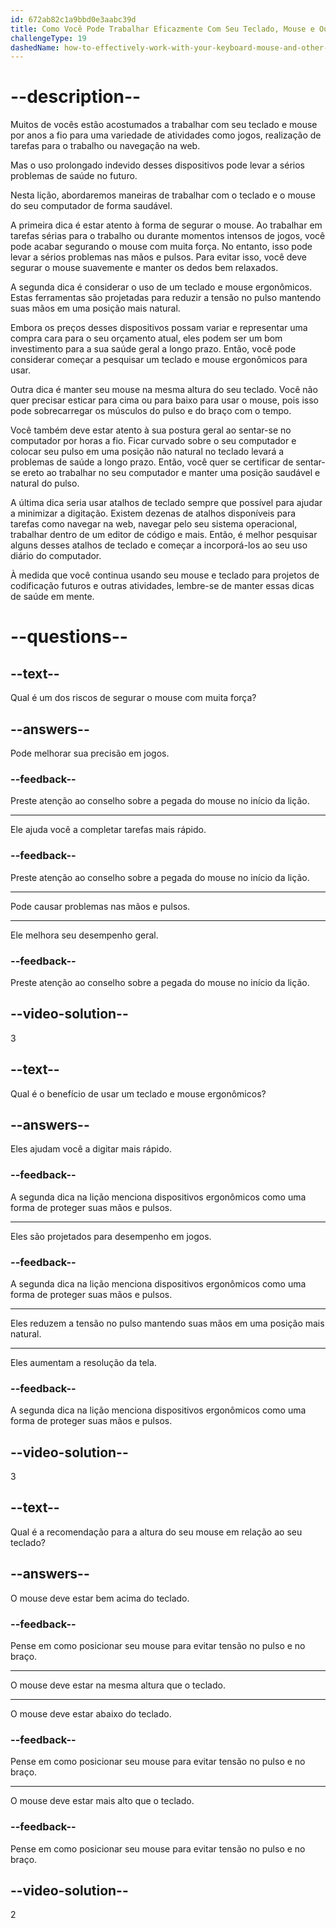 ```yaml
---
id: 672ab82c1a9bbd0e3aabc39d
title: Como Você Pode Trabalhar Eficazmente Com Seu Teclado, Mouse e Outros Dispositivos Apontadores
challengeType: 19
dashedName: how-to-effectively-work-with-your-keyboard-mouse-and-other-pointing-devices
---
```


# --description--

Muitos de vocês estão acostumados a trabalhar com seu teclado e mouse por anos a fio para uma variedade de atividades como jogos, realização de tarefas para o trabalho ou navegação na web.

Mas o uso prolongado indevido desses dispositivos pode levar a sérios problemas de saúde no futuro.

Nesta lição, abordaremos maneiras de trabalhar com o teclado e o mouse do seu computador de forma saudável.

A primeira dica é estar atento à forma de segurar o mouse. Ao trabalhar em tarefas sérias para o trabalho ou durante momentos intensos de jogos, você pode acabar segurando o mouse com muita força. No entanto, isso pode levar a sérios problemas nas mãos e pulsos. Para evitar isso, você deve segurar o mouse suavemente e manter os dedos bem relaxados.

A segunda dica é considerar o uso de um teclado e mouse ergonômicos. Estas ferramentas são projetadas para reduzir a tensão no pulso mantendo suas mãos em uma posição mais natural.

Embora os preços desses dispositivos possam variar e representar uma compra cara para o seu orçamento atual, eles podem ser um bom investimento para a sua saúde geral a longo prazo. Então, você pode considerar começar a pesquisar um teclado e mouse ergonômicos para usar.

Outra dica é manter seu mouse na mesma altura do seu teclado. Você não quer precisar esticar para cima ou para baixo para usar o mouse, pois isso pode sobrecarregar os músculos do pulso e do braço com o tempo.

Você também deve estar atento à sua postura geral ao sentar-se no computador por horas a fio. Ficar curvado sobre o seu computador e colocar seu pulso em uma posição não natural no teclado levará a problemas de saúde a longo prazo. Então, você quer se certificar de sentar-se ereto ao trabalhar no seu computador e manter uma posição saudável e natural do pulso.

A última dica seria usar atalhos de teclado sempre que possível para ajudar a minimizar a digitação. Existem dezenas de atalhos disponíveis para tarefas como navegar na web, navegar pelo seu sistema operacional, trabalhar dentro de um editor de código e mais. Então, é melhor pesquisar alguns desses atalhos de teclado e começar a incorporá-los ao seu uso diário do computador.

À medida que você continua usando seu mouse e teclado para projetos de codificação futuros e outras atividades, lembre-se de manter essas dicas de saúde em mente.

# --questions--

## --text--

Qual é um dos riscos de segurar o mouse com muita força?

## --answers--

Pode melhorar sua precisão em jogos.

### --feedback--

Preste atenção ao conselho sobre a pegada do mouse no início da lição.

---

Ele ajuda você a completar tarefas mais rápido.

### --feedback--

Preste atenção ao conselho sobre a pegada do mouse no início da lição.

---

Pode causar problemas nas mãos e pulsos.

---

Ele melhora seu desempenho geral.

### --feedback--

Preste atenção ao conselho sobre a pegada do mouse no início da lição.

## --video-solution--

3

## --text--

Qual é o benefício de usar um teclado e mouse ergonômicos?

## --answers--

Eles ajudam você a digitar mais rápido.

### --feedback--

A segunda dica na lição menciona dispositivos ergonômicos como uma forma de proteger suas mãos e pulsos.

---

Eles são projetados para desempenho em jogos.

### --feedback--

A segunda dica na lição menciona dispositivos ergonômicos como uma forma de proteger suas mãos e pulsos.

---

Eles reduzem a tensão no pulso mantendo suas mãos em uma posição mais natural.

---

Eles aumentam a resolução da tela.

### --feedback--

A segunda dica na lição menciona dispositivos ergonômicos como uma forma de proteger suas mãos e pulsos.

## --video-solution--

3

## --text--

Qual é a recomendação para a altura do seu mouse em relação ao seu teclado?

## --answers--

O mouse deve estar bem acima do teclado.

### --feedback--

Pense em como posicionar seu mouse para evitar tensão no pulso e no braço.

---

O mouse deve estar na mesma altura que o teclado.

---

O mouse deve estar abaixo do teclado.

### --feedback--

Pense em como posicionar seu mouse para evitar tensão no pulso e no braço.

---

O mouse deve estar mais alto que o teclado.

### --feedback--

Pense em como posicionar seu mouse para evitar tensão no pulso e no braço.

## --video-solution--

2
